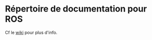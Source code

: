 # Répertoire de documentation pour ROS
Cf le [wiki](https://github.com/AirbotPRT/wiki) pour plus d'info.
